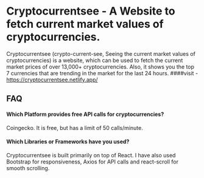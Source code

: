
# Cryptocurrentsee - A Website to fetch current market values of cryptocurrencies.

Cryptocurrentsee (crypto-current-see, Seeing the current market values of cryptocurrencies)
is a website, which can be used to fetch the current market prices of over 13,000+ cryptocurrencies. Also, it shows you the top 7 currencies that are trending in the market for the last 24 hours.
####visit - https://cryptocurrentsee.netlify.app/

## FAQ

#### Which Platform provides free API calls for cryptocurrencies?

Coingecko. It is free, but has a limit of 50 calls/minute.

#### Which Libraries or Frameworks have you used?

Cryptocurrentsee is built primarily on top of React. I have also used Bootstrap for responsiveness, Axios for API calls and react-scroll for smooth scrolling.

